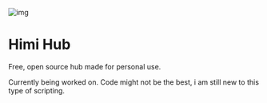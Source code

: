 ![img](https://github.com/MyoldhamiYeari/himiHub/assets/86677916/0753b6a0-c1e5-4f1a-84e7-6f90f332b79e)
# Himi Hub
Free, open source hub made for personal use.

Currently being worked on.
Code might not be the best, i am still new to this type of scripting.